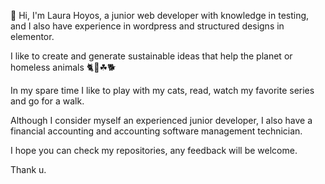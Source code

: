 👋 Hi, I'm Laura Hoyos, a junior web developer with knowledge in testing, and I also have experience in wordpress and structured designs in elementor.

I like to create and generate sustainable ideas that help the planet or homeless animals 🐈🌳☘🐕

In my spare time I like to play with my cats, read, watch my favorite series and go for a walk.

Although I consider myself an experienced junior developer, I also have a financial accounting and accounting software management technician.

I hope you can check my repositories, any feedback will be welcome.

Thank u.
